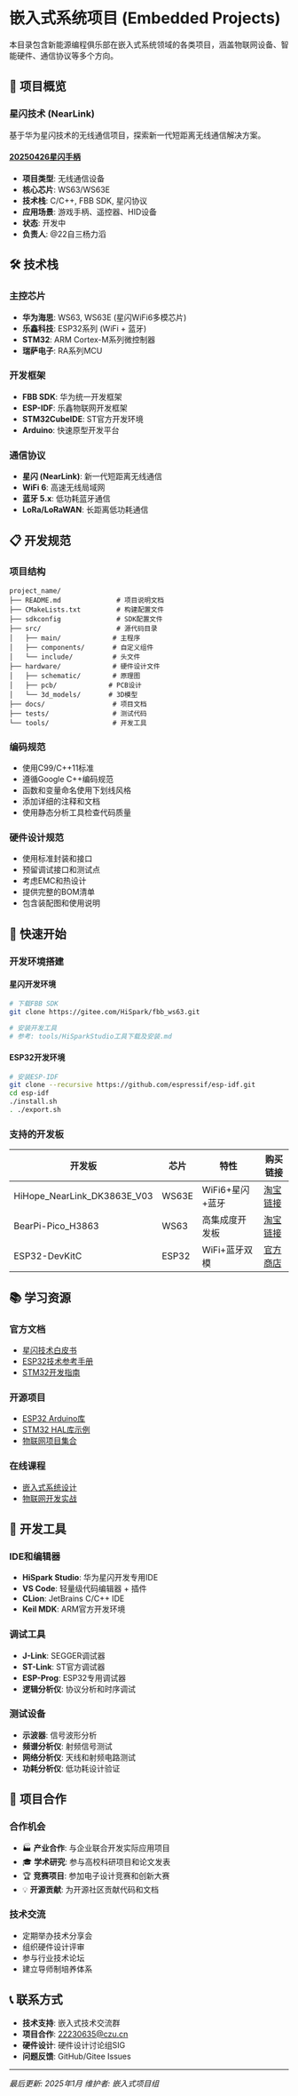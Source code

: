 # 嵌入式系统项目 (Embedded Projects)

本目录包含新能源编程俱乐部在嵌入式系统领域的各类项目，涵盖物联网设备、智能硬件、通信协议等多个方向。

## 🔌 项目概览

### 星闪技术 (NearLink)
基于华为星闪技术的无线通信项目，探索新一代短距离无线通信解决方案。

#### [20250426星闪手柄](./nearlink/20250426星闪手柄/)
- **项目类型**: 无线通信设备
- **核心芯片**: WS63/WS63E
- **技术栈**: C/C++, FBB SDK, 星闪协议
- **应用场景**: 游戏手柄、遥控器、HID设备
- **状态**: 开发中
- **负责人**: @22自三杨力滔

## 🛠️ 技术栈

### 主控芯片
- **华为海思**: WS63, WS63E (星闪WiFi6多模芯片)
- **乐鑫科技**: ESP32系列 (WiFi + 蓝牙)
- **STM32**: ARM Cortex-M系列微控制器
- **瑞萨电子**: RA系列MCU

### 开发框架
- **FBB SDK**: 华为统一开发框架
- **ESP-IDF**: 乐鑫物联网开发框架
- **STM32CubeIDE**: ST官方开发环境
- **Arduino**: 快速原型开发平台

### 通信协议
- **星闪 (NearLink)**: 新一代短距离无线通信
- **WiFi 6**: 高速无线局域网
- **蓝牙 5.x**: 低功耗蓝牙通信
- **LoRa/LoRaWAN**: 长距离低功耗通信

## 📋 开发规范

### 项目结构
```
project_name/
├── README.md              # 项目说明文档
├── CMakeLists.txt         # 构建配置文件
├── sdkconfig              # SDK配置文件
├── src/                   # 源代码目录
│   ├── main/             # 主程序
│   ├── components/       # 自定义组件
│   └── include/          # 头文件
├── hardware/             # 硬件设计文件
│   ├── schematic/        # 原理图
│   ├── pcb/             # PCB设计
│   └── 3d_models/       # 3D模型
├── docs/                 # 项目文档
├── tests/                # 测试代码
└── tools/                # 开发工具
```

### 编码规范
- 使用C99/C++11标准
- 遵循Google C++编码规范
- 函数和变量命名使用下划线风格
- 添加详细的注释和文档
- 使用静态分析工具检查代码质量

### 硬件设计规范
- 使用标准封装和接口
- 预留调试接口和测试点
- 考虑EMC和热设计
- 提供完整的BOM清单
- 包含装配图和使用说明

## 🚀 快速开始

### 开发环境搭建

#### 星闪开发环境
```bash
# 下载FBB SDK
git clone https://gitee.com/HiSpark/fbb_ws63.git

# 安装开发工具
# 参考: tools/HiSparkStudio工具下载及安装.md
```

#### ESP32开发环境
```bash
# 安装ESP-IDF
git clone --recursive https://github.com/espressif/esp-idf.git
cd esp-idf
./install.sh
. ./export.sh
```

### 支持的开发板

| 开发板 | 芯片 | 特性 | 购买链接 |
|--------|------|------|----------|
| HiHope_NearLink_DK3863E_V03 | WS63E | WiFi6+星闪+蓝牙 | [淘宝链接](https://main.m.taobao.com/security-h5-detail/home?id=808369265492) |
| BearPi-Pico_H3863 | WS63 | 高集成度开发板 | [淘宝链接](https://item.taobao.com/item.htm?id=821386760379) |
| ESP32-DevKitC | ESP32 | WiFi+蓝牙双模 | [官方商店](https://www.espressif.com/zh-hans/products/devkits) |

## 📚 学习资源

### 官方文档
- [星闪技术白皮书](https://www.hisilicon.com/cn/products/connectivity/short-range-wireless)
- [ESP32技术参考手册](https://docs.espressif.com/projects/esp-idf/zh_CN/latest/esp32/)
- [STM32开发指南](https://www.st.com/zh/development-tools/stm32cubeide.html)

### 开源项目
- [ESP32 Arduino库](https://github.com/espressif/arduino-esp32)
- [STM32 HAL库示例](https://github.com/STMicroelectronics/STM32CubeF4)
- [物联网项目集合](https://github.com/phodal/awesome-iot)

### 在线课程
- [嵌入式系统设计](https://www.coursera.org/specializations/embedded-systems)
- [物联网开发实战](https://www.edx.org/course/introduction-to-the-internet-of-things-iot)

## 🔧 开发工具

### IDE和编辑器
- **HiSpark Studio**: 华为星闪开发专用IDE
- **VS Code**: 轻量级代码编辑器 + 插件
- **CLion**: JetBrains C/C++ IDE
- **Keil MDK**: ARM官方开发环境

### 调试工具
- **J-Link**: SEGGER调试器
- **ST-Link**: ST官方调试器
- **ESP-Prog**: ESP32专用调试器
- **逻辑分析仪**: 协议分析和时序调试

### 测试设备
- **示波器**: 信号波形分析
- **频谱分析仪**: 射频信号测试
- **网络分析仪**: 天线和射频电路测试
- **功耗分析仪**: 低功耗设计验证

## 🤝 项目合作

### 合作机会
- 🏭 **产业合作**: 与企业联合开发实际应用项目
- 🎓 **学术研究**: 参与高校科研项目和论文发表
- 🏆 **竞赛项目**: 参加电子设计竞赛和创新大赛
- 💡 **开源贡献**: 为开源社区贡献代码和文档

### 技术交流
- 定期举办技术分享会
- 组织硬件设计评审
- 参与行业技术论坛
- 建立导师制培养体系

## 📞 联系方式

- **技术支持**: 嵌入式技术交流群
- **项目合作**: 22230635@czu.cn
- **硬件设计**: 硬件设计讨论组SIG
- **问题反馈**: GitHub/Gitee Issues

---

*最后更新: 2025年1月*
*维护者: 嵌入式项目组*